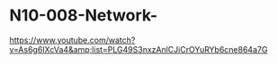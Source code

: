 # N10-008-Network-
https://www.youtube.com/watch?v=As6g6IXcVa4&amp;list=PLG49S3nxzAnlCJiCrOYuRYb6cne864a7G
